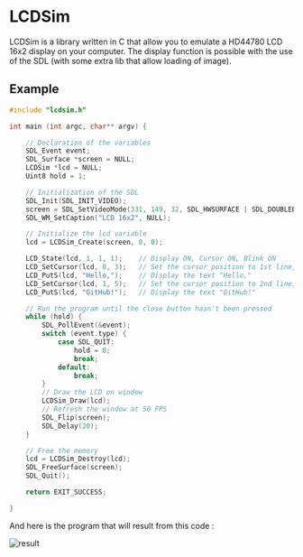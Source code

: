 # LCDSim

LCDSim is a library written in C that allow you to emulate a HD44780 LCD 16x2 display on your computer. The display function is possible with the use of the SDL (with some extra lib that allow loading of image).

## Example

```c
#include "lcdsim.h"

int main (int argc, char** argv) {

    // Declaration of the variables
    SDL_Event event;
    SDL_Surface *screen = NULL;
    LCDSim *lcd = NULL;
    Uint8 hold = 1;

    // Initialization of the SDL
    SDL_Init(SDL_INIT_VIDEO);
    screen = SDL_SetVideoMode(331, 149, 32, SDL_HWSURFACE | SDL_DOUBLEBUF);
    SDL_WM_SetCaption("LCD 16x2", NULL);

    // Initialize the lcd variable
    lcd = LCDSim_Create(screen, 0, 0);

    LCD_State(lcd, 1, 1, 1);    // Display ON, Cursor ON, Blink ON
    LCD_SetCursor(lcd, 0, 3);   // Set the cursor position to 1st line, 4th column
    LCD_PutS(lcd, "Hello,");    // Display the text "Hello,"
    LCD_SetCursor(lcd, 1, 5);   // Set the cursor position to 2nd line, 6th column
    LCD_PutS(lcd, "GitHub!");   // Display the text "GitHub!"

    // Run the program until the close button hasn't been pressed
    while (hold) {
        SDL_PollEvent(&event);
        switch (event.type) {
            case SDL_QUIT:
                hold = 0;
                break;
            default:
                break;
        }
        // Draw the LCD on window
        LCDSim_Draw(lcd);
        // Refresh the window at 50 FPS
        SDL_Flip(screen);
        SDL_Delay(20);
    }

    // Free the memory
    lcd = LCDSim_Destroy(lcd);
    SDL_FreeSurface(screen);
    SDL_Quit();

    return EXIT_SUCCESS;

}
```
And here is the program that will result from this code :

![result](https://image.noelshack.com/fichiers/2017/36/4/1504796313-output-yqaqe7.gif)
